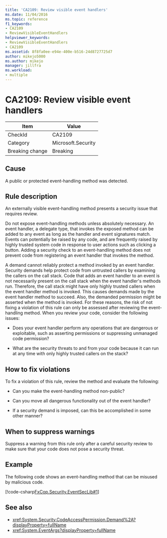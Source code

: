 ```yaml
---
title: 'CA2109: Review visible event handlers'
ms.date: 11/04/2016
ms.topic: reference
f1_keywords:
- CA2109
- ReviewVisibleEventHandlers
helpviewer_keywords:
- ReviewVisibleEventHandlers
- CA2109
ms.assetid: 8f8fa0ee-e94e-400e-b516-24d8727725d7
author: mikejo5000
ms.author: mikejo
manager: jillfra
ms.workload:
- multiple
---
```

# CA2109: Review visible event handlers

|Item|Value|
|-|-|
|CheckId|CA2109|
|Category|Microsoft.Security|
|Breaking change|Breaking|

## Cause
A public or protected event-handling method was detected.

## Rule description
An externally visible event-handling method presents a security issue that requires review.

Do not expose event-handling methods unless absolutely necessary. An event handler, a delegate type, that invokes the exposed method can be added to any event as long as the handler and event signatures match. Events can potentially be raised by any code, and are frequently raised by highly trusted system code in response to user actions such as clicking a button. Adding a security check to an event-handling method does not prevent code from registering an event handler that invokes the method.

A demand cannot reliably protect a method invoked by an event handler. Security demands help protect code from untrusted callers by examining the callers on the call stack. Code that adds an event handler to an event is not necessarily present on the call stack when the event handler's methods run. Therefore, the call stack might have only highly trusted callers when the event handler method is invoked. This causes demands made by the event handler method to succeed. Also, the demanded permission might be asserted when the method is invoked. For these reasons, the risk of not fixing a violation of this rule can only be assessed after reviewing the event-handling method. When you review your code, consider the following issues:

- Does your event handler perform any operations that are dangerous or exploitable, such as asserting permissions or suppressing unmanaged code permission?

- What are the security threats to and from your code because it can run at any time with only highly trusted callers on the stack?

## How to fix violations
To fix a violation of this rule, review the method and evaluate the following:

- Can you make the event-handling method non-public?

- Can you move all dangerous functionality out of the event handler?

- If a security demand is imposed, can this be accomplished in some other manner?

## When to suppress warnings
Suppress a warning from this rule only after a careful security review to make sure that your code does not pose a security threat.

## Example
The following code shows an event-handling method that can be misused by malicious code.

[!code-csharp[FxCop.Security.EventSecLib#1](../code-quality/codesnippet/CSharp/ca2109-review-visible-event-handlers_1.cs)]

## See also

- <xref:System.Security.CodeAccessPermission.Demand%2A?displayProperty=fullName>
- <xref:System.EventArgs?displayProperty=fullName>

